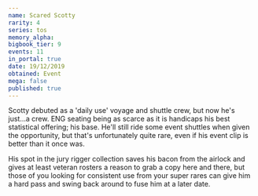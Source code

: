 ```yaml
---
name: Scared Scotty
rarity: 4
series: tos
memory_alpha:
bigbook_tier: 9
events: 11
in_portal: true
date: 19/12/2019
obtained: Event
mega: false
published: true
---
```


Scotty debuted as a 'daily use' voyage and shuttle crew, but now he's just...a crew. ENG seating being as scarce as it is handicaps his best statistical offering; his base. He'll still ride some event shuttles when given the opportunity, but that's unfortunately quite rare, even if his event clip is better than it once was.

His spot in the jury rigger collection saves his bacon from the airlock and gives at least veteran rosters a reason to grab a copy here and there, but those of you looking for consistent use from your super rares can give him a hard pass and swing back around to fuse him at a later date.
